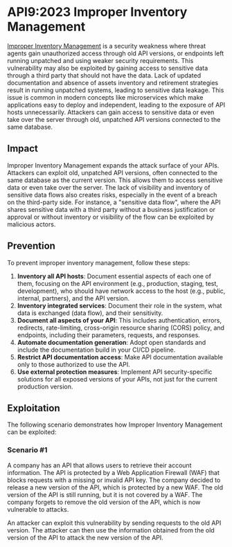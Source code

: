 # API9:2023 Improper Inventory Management

[Improper Inventory Management](https://github.com/OWASP/API-Security/blob/master/2023/en/src/0xa9-improper-assets-management.md) is a security weakness where threat agents gain unauthorized access through old API versions, or endpoints left running unpatched and using weaker security requirements. This vulnerability may also be exploited by gaining access to sensitive data through a third party that should not have the data. Lack of updated documentation and absence of assets inventory and retirement strategies result in running unpatched systems, leading to sensitive data leakage. This issue is common in modern concepts like microservices which make applications easy to deploy and independent, leading to the exposure of API hosts unnecessarily. Attackers can gain access to sensitive data or even take over the server through old, unpatched API versions connected to the same database​.

## Impact

Improper Inventory Management expands the attack surface of your APIs. Attackers can exploit old, unpatched API versions, often connected to the same database as the current version. This allows them to access sensitive data or even take over the server. The lack of visibility and inventory of sensitive data flows also creates risks, especially in the event of a breach on the third-party side. For instance, a "sensitive data flow", where the API shares sensitive data with a third party without a business justification or approval or without inventory or visibility of the flow can be exploited by malicious actors.

## Prevention

To prevent improper inventory management, follow these steps:

1. **Inventory all API hosts**: Document essential aspects of each one of them, focusing on the API environment (e.g., production, staging, test, development), who should have network access to the host (e.g., public, internal, partners), and the API version.
2. **Inventory integrated services**: Document their role in the system, what data is exchanged (data flow), and their sensitivity.
3. **Document all aspects of your API**: This includes authentication, errors, redirects, rate-limiting, cross-origin resource sharing (CORS) policy, and endpoints, including their parameters, requests, and responses.
4. **Automate documentation generation**: Adopt open standards and include the documentation build in your CI/CD pipeline.
5. **Restrict API documentation access**: Make API documentation available only to those authorized to use the API.
6. **Use external protection measures**: Implement API security-specific solutions for all exposed versions of your APIs, not just for the current production version.

## Exploitation

The following scenario demonstrates how Improper Inventory Management can be exploited:

### Scenario #1

A company has an API that allows users to retrieve their account information. The API is protected by a Web Application Firewall (WAF) that blocks requests with a missing or invalid API key. The company decided to release a new version of the API, which is protected by a new WAF. The old version of the API is still running, but it is not covered by a WAF. The company forgets to remove the old version of the API, which is now vulnerable to attacks.

An attacker can exploit this vulnerability by sending requests to the old API version. The attacker can then use the information obtained from the old version of the API to attack the new version of the API.
